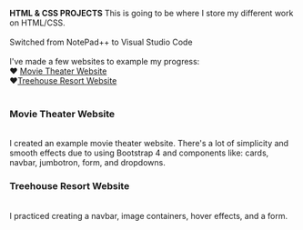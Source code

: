 <b>HTML & CSS PROJECTS</b>
This is going to be where I store my different work on HTML/CSS.
  <br>
    <br>
Switched from NotePad++ to Visual Studio Code
  <br>
    <br>
I've made a few websites to example my progress:
  <br>
♥ <a href="https://github.com/MamaD33R/HTML-CSS-Projects/tree/main/bootstrap4_projects">Movie Theater Website</a> 
  <br>
♥<a href="https://github.com/MamaD33R/HTML-CSS-Projects/tree/main/Basic_HTML_and_CSS/Project">Treehouse Resort Website</a>
  <br>
    <br>
<h3><strong>Movie Theater Website</strong></h3>
  <br>
I created an example movie theater website. There's a lot of simplicity and smooth effects due to using Bootstrap 4 and components like: cards, navbar, jumbotron, form, and dropdowns.
  <br>
<h3><strong>Treehouse Resort Website</strong></h3>
  <br>
I practiced creating a navbar, image containers, hover effects, and a form.
